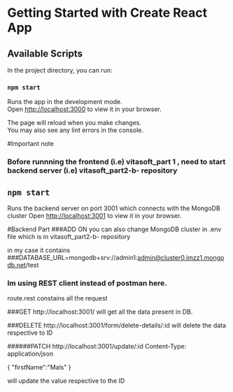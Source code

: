 # Getting Started with Create React App

## Available Scripts

In the project directory, you can run:

### `npm start`

Runs the app in the development mode.\
Open [http://localhost:3000](http://localhost:3000) to view it in your browser.

The page will reload when you make changes.\
You may also see any lint errors in the console.

#Important note
### Bofore runnning the frontend (i.e) vitasoft_part 1 , need to start backend server (i.e) vitasoft_part2-b- repository
## `npm start`
 Runs the backend server on port 3001
 which connects with the MongoDB cluster
 Open [http://localhost:3001](http://localhost:3001) to view it in your browser.
 
 
 
 


#Backend Part
###ADD ON
you can also change MongoDB cluster in .env file which is in  vitasoft_part2-b- repository

in my case it contains
###DATABASE_URL=mongodb+srv://admin1:admin@cluster0.imzz1.mongodb.net/test
 
### Im using REST client instead of postman here.
route.rest constains all the request

###GET http://localhost:3001/
will get all the data present in DB.

###DELETE http://localhost:3001/form/delete-details/:id
will delete the data respective to ID

######PATCH http://localhost:3001/update/:id
Content-Type: application/json

{
    "firstName":"Mals"
}

will update the value respective to the ID
